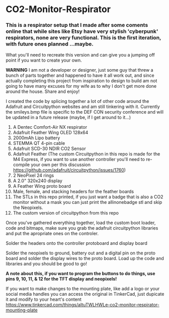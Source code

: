 # CO2-Monitor-Respirator

### This is a respirator setup that I made after some coments online that while sites like Etsy have very stylish 'cyberpunk' respirators, none are very functional. This is the first iteration, with future ones planned ...maybe.

What you'll need to recreate this version and can give you a jumping off point if you want to create your own.

**WARNING** I am not a developer or designer, just some guy that threw a bunch of parts together and happened to have it all work out, and since actually completing this project from inspiration to design to build am not going to have many excuses for my wife as to why I don't get more done around the house. Share and enjoy!

I created the code by splicing together a lot of other code around the Adafruit and Circuitpython websites and am still tinkering with it. Currently the smileys.bmp file is specific to the DEF CON security conference and will be updated in a future release (maybe, if I get around to it...)

1. A Dentec Comfort-Air NX respirator
2. Adafruit Feather Wing OLED 128x64
3. 2000mAh Lipo battery
4. STEMMA QT 4-pin cable
5. Adafruit SCD-30 NDIR CO2 Sensor
6. Adafruit Feather (The custom Circuitpython in this repo is made for the M4 Express, if you want to use another controller you'll need to re-compile your own per this discussion https://github.com/adafruit/circuitpython/issues/1760)
7. 2 NeoPixel 24 rings
8. A 2.0" 320x240 display
9. A Feather Wing proto board
10. Male, female, and stacking headers for the feather boards
11. The STLs in this repo printed, if you just want a badge that is also a CO2 monitor without a mask you can just print the allinonebadge stl and skip the Neopixels.
12. The custom version of circuitpython from this repo

Once you've gathered everything together, load the custom boot loader, code and bitmaps, make sure you grab the adafruit circuitpython libraries and put the apropriate ones on the controler. 

Solder the headers onto the controller protoboard and display board

Solder the neopixels to ground, battery out and a digital pin on the proto board and solder the display wires to the proto board. Load up the code and libraries and you should be good to go!

**A note about this, if you want to program the buttons to do things, use pins 9, 10, 11, & 12 for the TFT display and neopixels!**

If you want to make changes to the mounting plate, like add a logo or your social media handles you can access the original in TinkerCad, just dupicate it and modify to your heart's content https://www.tinkercad.com/things/aItuTWLHWLe-co2-monitor-respirator-mounting-plate
